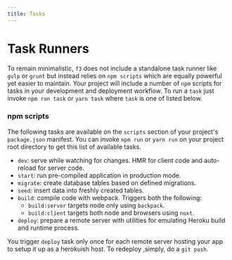 ```yaml
---
title: Tasks
---
```


# Task Runners

To remain minimalistic, `f3` does not include a standalone task runner like `gulp` or `grunt` but instead relies on `npm scripts` which are equally powerful yet easier to maintain. Your project will include a number of `npm` scripts for tasks in your development and deployment workflow. To run a `task` just invoke `npm run task` or `yarn task` where `task` is one of listed below.

### npm scripts
The following tasks are available on the `scripts` section of your project's `package.json` manifest. You can invoke `npm run` or `yarn run` on your project root directory to get this list of available tasks.
- `dev`: serve while watching for changes. HMR for client code and auto-reload for server code.
- `start`: run pre-compiled application in production mode.
- `migrate`: create database tables based on defined migrations.
- `seed`: insert data into freshly created tables.
- `build`: compile code with webpack. Triggers both the following:
	- `build:server` targets node only using `backpack`.
	- `build:client` targets both node and browsers using `nuxt`.
- `deploy`: prepare a remote server with utilities for emulating Heroku build and runtime process.

You trigger `deploy` task only once for each remote server hosting your app to setup it up as a herokuish host. 
To redeploy ,simply, do a `git push`.